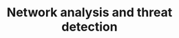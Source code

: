 ---
title: Network analysis and threat detection
linkTitle: Network analysis and threat detection
nav_weight: 6
nav_icon:
  vendor: bs
  name: book
  color: indigo
featured: true  
---